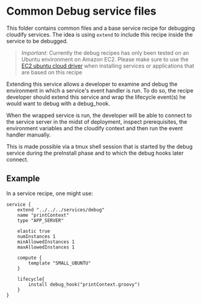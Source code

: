 # Common Debug service files
This folder contains common files and a base service recipe for debugging cloudify services. The idea is using `extend` to include this recipe inside the service to be debugged.

> *Important*: Currently the debug recipes has only been tested on an Ubuntu environment on Amazon EC2. Please make sure to use the [EC2 ubuntu cloud driver](https://github.com/CloudifySource/cloudify-cloud-drivers/tree/master/ec2-ubuntu) when installing services or applications that are based on this recipe

Extending this service allows a developer to examine and debug the environment in which a service's event handler is run. To do so, the recipe developer should extend this service and wrap the lifecycle event(s) he would want to debug with a debug_hook.

When the wrapped service is run, the developer will be able to connect to the service server in the midst of deployment, inspect prerequisites, the environment variables and the cloudify context and then run the event handler manually.

This is made possible via a tmux shell session that is started by the debug service during the preInstall phase and to which the debug hooks later connect.

## Example
In a service recipe, one might use:

    service {
        extend "../../../services/debug"
        name "printContext"
        type "APP_SERVER"
        
        elastic true
        numInstances 1
        minAllowedInstances 1
        maxAllowedInstances 1

        compute {
            template "SMALL_UBUNTU"
        }

        lifecycle{
            install debug_hook("printContext.groovy")
        }
    }

